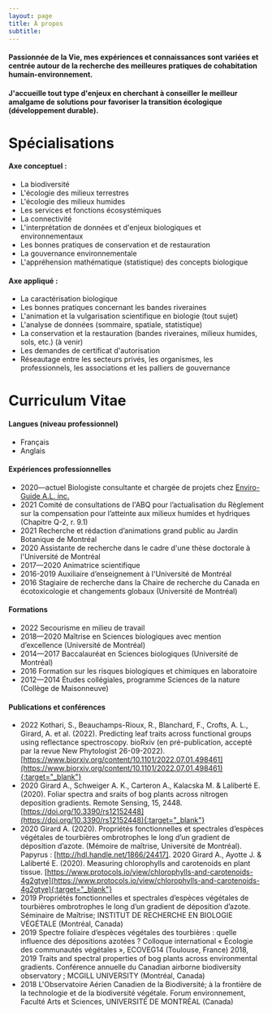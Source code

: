 ```yaml
---
layout: page
title: À propos
subtitle: 
---
```


#### Passionnée de la Vie, mes expériences et connaissances sont variées et centrée autour de la recherche des meilleures pratiques de cohabitation humain-environnement.
#### J'accueille tout type d'enjeux en cherchant à conseiller le meilleur amalgame de solutions pour favoriser la transition écologique (développement durable).

# Spécialisations
#### Axe conceptuel : 
 * La biodiversité
 * L'écologie des milieux terrestres
 * L'écologie des milieux humides
 * Les services et fonctions écosystémiques
 * La connectivité
 * L'interprétation de données et d'enjeux biologiques et environnementaux
 * Les bonnes pratiques de conservation et de restauration
 * La gouvernance environnementale
 * L'appréhension mathématique (statistique) des concepts biologique

#### Axe appliqué : 
 * La caractérisation biologique
 * Les bonnes pratiques concernant les bandes riveraines
 * L'animation et la vulgarisation scientifique en biologie (tout sujet)
 * L'analyse de données (sommaire, spatiale, statistique)
 * La conservation et la restauration (bandes riveraines, milieux humides, sols, etc.) (à venir)
 * Les demandes de certificat d'autorisation
 * Réseautage entre les secteurs privés, les organismes, les professionnels, les associations et les palliers de gouvernance
 
# Curriculum Vitae
#### Langues (niveau professionnel)
* Français 
* Anglais

#### Expériences professionnelles
* 2020—actuel Biologiste consultante et chargée de projets chez [Enviro-Guide A.L. inc.](http://enviroguideal.com/)
* 2021 Comité de consultations de l'ABQ pour l’actualisation du Règlement sur la compensation pour l’atteinte aux milieux humides et hydriques (Chapitre Q-2, r. 9.1)
* 2021 Recherche et rédaction d’animations grand public au Jardin Botanique de Montréal
* 2020 Assistante de recherche dans le cadre d'une thèse doctorale à l'Université de Montréal
* 2017—2020 Animatrice scientifique
* 2016-2019 Auxiliaire d’enseignement à l'Université de Montréal
* 2016 Stagiaire de recherche dans la Chaire de recherche du Canada en écotoxicologie et changements globaux (Université de Montréal)

#### Formations
* 2022 Secourisme en milieu de travail
* 2018—2020 Maîtrise en Sciences biologiques avec mention d’excellence (Université de Montréal)
* 2014—2017 Baccalauréat en Sciences biologiques (Université de Montréal)
* 2016 Formation sur les risques biologiques et chimiques en laboratoire
* 2012—2014 Études collégiales, programme Sciences de la nature (Collège de Maisonneuve)

#### Publications et conférences
* 2022 Kothari, S., Beauchamps-Rioux, R., Blanchard, F., Crofts, A. L., Girard, A. et al. (2022). Predicting leaf traits across functional groups using reflectance spectroscopy. bioRxiv (en pré-publication, accepté par la revue New Phytologist 26-09-2022). [https://www.biorxiv.org/content/10.1101/2022.07.01.498461](https://www.biorxiv.org/content/10.1101/2022.07.01.498461){:target="_blank"}
* 2020 Girard A., Schweiger A. K., Carteron A., Kalacska M. & Laliberté E. (2020). Foliar spectra and sraits of bog plants across nitrogen deposition gradients. Remote Sensing, 15, 2448. [https://doi.org/10.3390/rs12152448](https://doi.org/10.3390/rs12152448){:target="_blank"}
* 2020 Girard A. (2020). Propriétés fonctionnelles et spectrales d’espèces végétales de tourbières ombrotrophes le long d’un gradient de déposition d’azote. (Mémoire de maîtrise, Université de Montréal). Papyrus : [http://hdl.handle.net/1866/24417].
2020 Girard A., Ayotte J. & Laliberté E. (2020). Measuring chlorophylls and carotenoids en plant tissue. [https://www.protocols.io/view/chlorophylls-and-carotenoids-4g2gtye](https://www.protocols.io/view/chlorophylls-and-carotenoids-4g2gtye){:target="_blank"}
* 2019 Propriétés fonctionnelles et spectrales d’espèces végétales de tourbières ombrotrophes le long d’un gradient de déposition d’azote. Séminaire de Maîtrise; INSTITUT DE RECHERCHE EN BIOLOGIE VÉGÉTALE (Montréal, Canada)
* 2019 Spectre foliaire d’espèces végétales des tourbières : quelle influence des dépositions azotées ? Colloque international « Écologie des communautés végétales », ECOVEG14 (Toulouse, France)
2018, 2019 Traits and spectral properties of bog plants across environmental gradients. Conférence annuelle du Canadian airborne biodiversity observatory ; MCGILL UNIVERSITY (Montréal, Canada)
* 2018 L'Observatoire Aérien Canadien de la Biodiversité; à la frontière de la technologie et de la biodiversité végétale. Forum environnement, Faculté Arts et Sciences, UNIVERSITÉ DE MONTRÉAL (Canada)
